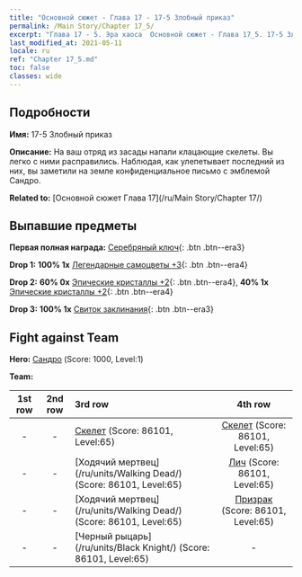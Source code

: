 ```yaml
---
title: "Основной сюжет - Глава 17 - 17-5 Злобный приказ"
permalink: /Main Story/Chapter 17_5/
excerpt: "Глава 17 - 5. Эра хаоса  Основной сюжет - Глава 17_5. 17-5 Злобный приказ"
last_modified_at: 2021-05-11
locale: ru
ref: "Chapter 17_5.md"
toc: false
classes: wide
---
```


## Подробности

 **Имя:** 17-5 Злобный приказ

 **Описание:** На ваш отряд из засады напали клацающие скелеты. Вы легко с ними расправились. Наблюдая, как улепетывает последний из них, вы заметили на земле конфиденциальное письмо с эмблемой Сандро.

 **Related to:** [Основной сюжет Глава 17](/ru/Main Story/Chapter 17/)

## Выпавшие предметы

 **Первая полная награда:** [Серебряный ключ](/ItemsRU/con_693/){: .btn .btn--era3}

 **Drop 1:** **100% 1x** [Легендарные самоцветы +3](/ItemsRU/mat_58/){: .btn .btn--era4}

 **Drop 2:** **60% 0x** [Эпические кристаллы +2](/ItemsRU/mat_52/){: .btn .btn--era4}, **40% 1x** [Эпические кристаллы +2](/ItemsRU/mat_52/){: .btn .btn--era4}

 **Drop 3:** **100% 1x** [Свиток заклинания](/ItemsRU/con_694/){: .btn .btn--era3}


## Fight against Team
 **Hero:** [Сандро](/ru/heroes/Sandro/) (Score: 1000, Level:1)

 **Team:**


  | 1st row | 2nd row | 3rd row | 4th row |
  |:----:|:----:|:----|:----:|
  | - | - | [Скелет](/ru/units/Skeleton/) (Score: 86101, Level:65)  | [Скелет](/ru/units/Skeleton/) (Score: 86101, Level:65)  |
  | - | - | [Ходячий мертвец](/ru/units/Walking Dead/) (Score: 86101, Level:65)  | [Лич](/ru/units/Lich/) (Score: 86101, Level:65)  |
  | - | - | [Ходячий мертвец](/ru/units/Walking Dead/) (Score: 86101, Level:65)  | [Призрак](/ru/units/Wight/) (Score: 86101, Level:65)  |
  | - | - | [Черный рыцарь](/ru/units/Black Knight/) (Score: 86101, Level:65)  | - |


